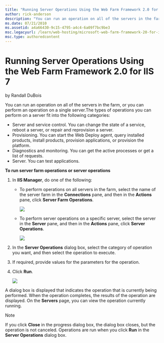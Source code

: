 ```yaml
---
title: "Running Server Operations Using the Web Farm Framework 2.0 for IIS 7"
author: rick-anderson
description: "You can run an operation on all of the servers in the farm, or you can perform an operation on a single server.The types of operations you can perform on a s..."
ms.date: 07/21/2010
ms.assetid: a4a66430-9c15-4795-a4c4-6a09f7bc9be3
msc.legacyurl: /learn/web-hosting/microsoft-web-farm-framework-20-for-iis-7/running-server-operations-using-the-web-farm-framework-20-for-iis
msc.type: authoredcontent
---
```

Running Server Operations Using the Web Farm Framework 2.0 for IIS 7
====================
by Randall DuBois

You can run an operation on all of the servers in the farm, or you can perform an operation on a single server.The types of operations you can perform on a server fit into the following categories:

- Server and service control. You can change the state of a service, reboot a server, or repair and reprovision a server.
- Provisioning. You can start the Web Deploy agent, query installed products, install products, provision applications, or provision the platform.
- Diagnostics and monitoring. You can get the active processes or get a list of requests.
- Server. You can test applications.

**To run server farm operations or server operations**

1. In **IIS Manager**, do one of the following:

    - To perform operations on all servers in the farm, select the name of the server farm in the **Connections** pane, and then in the **Actions** pane, click **Server Farm Operations**.
  
        [![](running-server-operations-using-the-web-farm-framework-20-for-iis/_static/image3.png)](running-server-operations-using-the-web-farm-framework-20-for-iis/_static/image1.png)
    - To perform server operations on a specific server, select the server in the **Server** pane, and then in the **Actions** pane, click **Server Operations**.
  
        [![](running-server-operations-using-the-web-farm-framework-20-for-iis/_static/image7.png)](running-server-operations-using-the-web-farm-framework-20-for-iis/_static/image5.png)
2. In the **Server Operations** dialog box, select the category of operation you want, and then select the operation to execute.
3. If required, provide values for the parameters for the operation.
4. Click **Run**.  
  
    [![](running-server-operations-using-the-web-farm-framework-20-for-iis/_static/image11.png)](running-server-operations-using-the-web-farm-framework-20-for-iis/_static/image9.png)

A dialog box is displayed that indicates the operation that is currently being performed. When the operation completes, the results of the operation are displayed. On the **Servers** page, you can view the operation currently running.

> [!NOTE]
> If you click **Close** in the progress dialog box, the dialog box closes, but the operation is not canceled. Operations are run when you click **Run** in the **Server Operations** dialog box.
